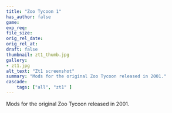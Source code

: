 ```yaml
---
title: "Zoo Tycoon 1"
has_author: false
game:
exp_req: 
file_size: 
orig_rel_date:
orig_rel_at:
draft: false
thumbnail: zt1_thumb.jpg
gallery:
- zt1.jpg
alt_text: "Zt1 screenshot"
summary: "Mods for the original Zoo Tycoon released in 2001."
cascade:
    tags: ["all", "zt1" ]
---
```


Mods for the original Zoo Tycoon released in 2001.